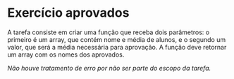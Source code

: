#  Exercício aprovados

A tarefa consiste em criar uma função que receba dois parâmetros: o primeiro é um array, que contém nome e média de alunos, e o segundo um valor, que será a média necessária para aprovação.  A função deve retornar um array com os nomes dos aprovados.

_Não houve tratamento de erro por não ser parte do escopo da tarefa._